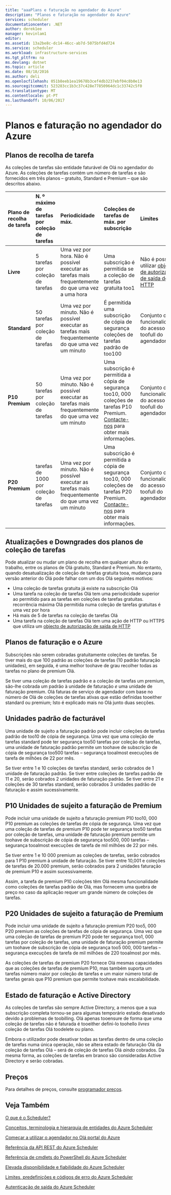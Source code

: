 ```yaml
---
title: "aaaPlans e faturação no agendador do Azure"
description: "Planos e faturação no agendador do Azure"
services: scheduler
documentationcenter: .NET
author: derek1ee
manager: kevinlam1
editor: 
ms.assetid: 13a2be8c-dc14-46cc-ab7d-5075bfd4d724
ms.service: scheduler
ms.workload: infrastructure-services
ms.tgt_pltfrm: na
ms.devlang: dotnet
ms.topic: article
ms.date: 08/18/2016
ms.author: deli
ms.openlocfilehash: 051b8eeb1ea19678b3cef4db3237ebf04c8b0e13
ms.sourcegitcommit: 523283cc1b3c37c428e77850964dc1c33742c5f0
ms.translationtype: MT
ms.contentlocale: pt-PT
ms.lasthandoff: 10/06/2017
---
```

# <a name="plans-and-billing-in-azure-scheduler"></a>Planos e faturação no agendador do Azure
## <a name="job-collection-plans"></a>Planos de recolha de tarefa
As coleções de tarefas são entidade faturável de Olá no agendador do Azure. As coleções de tarefas contém um número de tarefas e são fornecidos em três planos – gratuito, Standard e Premium – que são descritos abaixo.

| **Plano de recolha de tarefa** | **N. º máximo de tarefas por coleção de tarefas** | **Periodicidade máx.** | **Coleções de tarefas de máx. por subscrição** | **Limites** |
|:--- |:--- |:--- |:--- |:--- |
| **Livre** |5 tarefas por coleção de tarefas |Uma vez por hora. Não é possível executar as tarefas mais frequentemente do que uma vez a uma hora |Uma subscrição é permitida se a coleção de tarefas gratuita too1 |Não é possível utilizar [objecto de autorização de saída de HTTP](scheduler-outbound-authentication.md) |
| **Standard** |50 tarefas por coleção de tarefas |Uma vez por minuto. Não é possível executar as tarefas mais frequentemente do que uma vez um minuto |É permitida uma subscrição de cópia de segurança coleções de tarefas padrão de too100 |Conjunto de funcionalidades do acesso toofull do agendador |
| **P10 Premium** |50 tarefas por coleção de tarefas |Uma vez por minuto. Não é possível executar as tarefas mais frequentemente do que uma vez um minuto |Uma subscrição é permitida a cópia de segurança too10, 000 coleções de tarefas P10 Premium. <a href="mailto:wapteams@microsoft.com">Contacte-nos</a> para obter mais informações. |Conjunto de funcionalidades do acesso toofull do agendador |
| **P20 Premium** |tarefas de 1000 por coleção de tarefas |Uma vez por minuto. Não é possível executar as tarefas mais frequentemente do que uma vez um minuto |Uma subscrição é permitida a cópia de segurança too10, 000 coleções de tarefas P20 Premium. <a href="mailto:wapteams@microsoft.com">Contacte-nos</a> para obter mais informações. |Conjunto de funcionalidades do acesso toofull do agendador |

## <a name="upgrades-and-downgrades-of-job-collection-plans"></a>Atualizações e Downgrades dos planos de coleção de tarefas
Pode atualizar ou mudar um plano de recolha em qualquer altura do trabalho, entre os planos de Olá gratuito, Standard e Premium. No entanto, quando desatualização de coleção de tarefas gratuita tooa, mudança para versão anterior do Olá pode falhar com um dos Olá seguintes motivos:

* Uma coleção de tarefas gratuita já existe na subscrição Olá
* Uma tarefa na coleção de tarefas Olá tem uma periodicidade superior ao permitido para as tarefas em coleções de tarefas gratuitas. recorrência máxima Olá permitida numa coleção de tarefas gratuitas é uma vez por hora
* Há mais de 5 de tarefas na coleção de tarefas Olá
* Uma tarefa na coleção de tarefas Olá tem uma ação de HTTP ou HTTPS que utiliza um [objecto de autorização de saída de HTTP](scheduler-outbound-authentication.md)

## <a name="billing-and-azure-plans"></a>Planos de faturação e o Azure
Subscrições não serem cobradas gratuitamente coleções de tarefas. Se tiver mais do que 100 padrão as coleções de tarefas (10 padrão faturação unidades), em seguida, é uma melhor toohave de grau recolher todas as tarefas no plano de premium Olá.

Se tiver uma coleção de tarefas padrão e a coleção de tarefas um premium, são-lhe cobrada um padrão à unidade de faturação *e* uma unidade de faturação premium. Olá faturas de serviço de agendador com base no número de Olá de coleções de tarefas ativas que estão definidas tooeither standard ou premium; Isto é explicado mais no Olá junto duas secções.

## <a name="standard-billable-units"></a>Unidades padrão de facturável
Uma unidade de sujeito a faturação padrão pode incluir coleções de tarefas padrão de too10 de cópia de segurança. Uma vez que uma coleção de tarefas standard pode ter segurança too50 tarefas por coleção de tarefas, uma unidade de faturação padrão permite um toohave de subscrição de cópia de segurança too500 tarefas – segurança tooalmost execuções de tarefa de milhões de 22 por mês.

Se tiver entre 1 e 10 coleções de tarefas standard, serão cobrados de 1 unidade de faturação padrão. Se tiver entre coleções de tarefas padrão de 11 e 20, serão cobrados 2 unidades de faturação padrão. Se tiver entre 21 e coleções de 30 tarefas standard, serão cobrados 3 unidades padrão de faturação e assim sucessivamente.

## <a name="p10-premium-billable-units"></a>P10 Unidades de sujeito a faturação de Premium
Pode incluir uma unidade de sujeito a faturação premium P10 too10, 000 P10 premium as coleções de tarefas de cópia de segurança. Uma vez que uma coleção de tarefas de premium P10 pode ter segurança too50 tarefas por coleção de tarefas, uma unidade de faturação premium permite um toohave de subscrição de cópia de segurança too500, 000 tarefas – segurança tooalmost execuções de tarefa de mil milhões de 22 por mês.

Se tiver entre 1 e 10 000 premium as coleções de tarefas, serão cobrados para 1 P10 premium à unidade de faturação. Se tiver entre 10,001 e coleções de tarefas de 20.000 premium, serão cobrados para 2 unidades faturação de premium P10 e assim sucessivamente.

Assim, a tarefa de premium P10 coleções têm Olá mesma funcionalidade como coleções de tarefas padrão de Olá, mas fornecem uma quebra de preço no caso da aplicação requer um grande número de coleções de tarefas.

## <a name="p20-premium-billable-units"></a>P20 Unidades de sujeito a faturação de Premium
Pode incluir uma unidade de sujeito a faturação premium P20 too5, 000 P20 premium as coleções de tarefas de cópia de segurança. Uma vez que uma coleção de tarefas de premium P20 pode ter segurança too1, 000 tarefas por coleção de tarefas, uma unidade de faturação premium permite um toohave de subscrição de cópia de segurança too5 000, 000 tarefas – segurança execuções de tarefa de mil milhões de 220 tooalmost por mês.

As coleções de tarefas de premium P20 fornece Olá mesmas capacidades que as coleções de tarefas de premium P10, mas também suporta um tarefas número maior por coleção de tarefas e um maior número total de tarefas gerais que P10 premium que permite toohave mais escalabilidade.

## <a name="billing-and-active-status"></a>Estado de faturação e Active Directory
As coleções de tarefas são sempre Active Directory, a menos que a sua subscrição completa tornou-se para algumas temporário estado desativado devido a problemas de toobilling. Olá apenas tooensure de forma que uma coleção de tarefas não é faturada é tooeither defini-lo toohello *livres* coleção de tarefas Olá toodelete ou plano.

Embora o utilizador pode desativar todas as tarefas dentro de uma coleção de tarefas numa única operação, não se altera estado de faturação Olá da coleção de tarefas Olá – será de coleção de tarefas Olá *ainda* cobrados. Da mesma forma, as coleções de tarefas em branco são consideradas Active Directory e serão cobradas.

## <a name="pricing"></a>Preços
Para detalhes de preços, consulte [programador preços](https://azure.microsoft.com/pricing/details/scheduler/).

## <a name="see-also"></a>Veja Também
 [O que é o Scheduler?](scheduler-intro.md)

 [Conceitos, terminologia e hierarquia de entidades do Azure Scheduler](scheduler-concepts-terms.md)

 [Começar a utilizar o agendador no Olá portal do Azure](scheduler-get-started-portal.md)

 [Referência da API REST do Azure Scheduler](https://msdn.microsoft.com/library/mt629143)

 [Referência de cmdlets do PowerShell do Azure Scheduler](scheduler-powershell-reference.md)

 [Elevada disponibilidade e fiabilidade do Azure Scheduler](scheduler-high-availability-reliability.md)

 [Limites, predefinições e códigos de erro do Azure Scheduler](scheduler-limits-defaults-errors.md)

 [Autenticação de saída do Azure Scheduler](scheduler-outbound-authentication.md)

